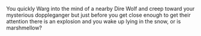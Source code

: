 
You quickly Warg into the mind of a nearby Dire Wolf and creep toward your mysterious doppleganger but just before you get close enough to get their attention there is an explosion and you wake up lying in the snow, or is marshmellow?
 
